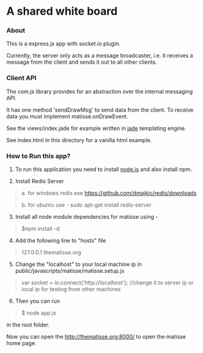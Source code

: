 # A shared white board

### About

This is a express.js app with socket.io plugin. 

Currently, the server only acts as a message broadcaster, i.e. it receives a message from the client and sends it out to all other clients.

### Client API
The com.js library provides for an abstraction over the internal messaging API. 

It has one method 'sendDrawMsg' to send data from the client. To receive data you must implement matisse.onDrawEvent.

See the views/index.jade for example written in [jade](http://jade-lang.com/) templating engine.

See index.html in this directory for a vanilla html example.

### How to Run this app?
1) To run this application you need to install [node.js](http://nodejs.org) and 
   also install npm. 

2) Install Redis Server

>
>   a. for windows redis exe https://github.com/dmajkic/redis/downloads
>
>   b. for ubuntu use - sudo apt-get install redis-server
>
>

3) Install all node module dependencies for matisse using -

>
>   $npm install -d
>

4) Add the following line to "hosts" file

>
> 127.0.0.1		thematisse.org
>

5) Change the "localhost" to your local machine ip in public/javascripts/matisse/matisse.setup.js

>
> var socket = io.connect('http://localhost'); //change it to server ip or local ip for testing from other machines
>

6) Then you can run 

>
> $ node app.js
>

in the root folder.

Now you can open the http://thematisse.org:8000/ to open the matisse home page.

